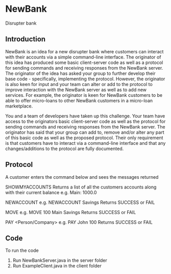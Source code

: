 # NewBank
Disrupter bank

## Introduction

NewBank is an idea for a new disrupter bank where customers can interact with their
accounts via a simple command-line interface. The originator of this idea has produced
some basic client-server code as well as a protocol for sending commands and receiving
responses from the NewBank server. The originator of the idea has asked your group to
further develop their base code - specifically, implementing the protocol. However, the
originator is also keen for input and your team can alter or add to the protocol to improve
interaction with the NewBank server as well as to add new services. For example, the
originator is keen for NewBank customers to be able to offer micro-loans to other NewBank
customers in a micro-loan marketplace.

You and a team of developers have taken up this challenge. Your team have access to
the originators basic client-server code as well as the protocol for sending commands and
receiving responses from the NewBank server. The originator has said that your group can
add to, remove and/or alter any part of this basic code as well as the proposed protocol.
Their only requirement is that customers have to interact via a command-line interface
and that any changes/additions to the protocol are fully documented.

## Protocol

A customer enters the command below and sees the messages returned

SHOWMYACCOUNTS
Returns a list of all the customers accounts along with their current balance
e.g. Main: 1000.0

NEWACCOUNT <Name>
e.g. NEWACCOUNT Savings
Returns SUCCESS or FAIL

MOVE <Amount> <From> <To>
e.g. MOVE 100 Main Savings
Returns SUCCESS or FAIL

PAY <Person/Company> <Ammount>
e.g. PAY John 100
Returns SUCCESS or FAIL

## Code

To run the code

1. Run NewBankServer.java in the server folder
2. Run ExampleClient.java in the client folder


